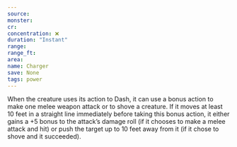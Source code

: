 ```yaml
---
source: 
monster: 
cr: 
concentration: ❌
duration: "Instant"
range: 
range_ft: 
area: 
name: Charger
save: None
tags: power
---
```


When the creature uses its action to Dash, it can use a bonus action to make one melee weapon attack or to shove a creature. If it moves at least 10 feet in a straight line immediately before taking this bonus action, it either gains a +5 bonus to the attack’s damage roll (if it chooses to make a melee attack and hit) or push the target up to 10 feet away from it (if it chose to shove and it succeeded).